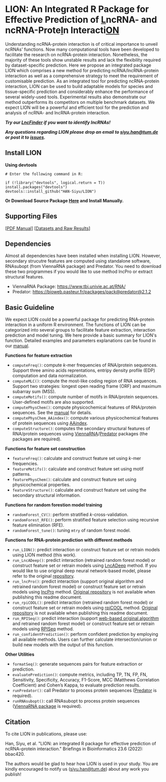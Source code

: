 # LION: An Integrated R Package for Effective Prediction of <ins>L</ins>ncRNA- and ncRNA-Prote<ins>I</ins>n Interacti<ins>ON</ins>

Understanding ncRNA-protein interaction is of critical importance to unveil ncRNAs' functions. Now many computational tools have been developed to facilitate the research on ncRNA-protein interaction. Nonetheless, the majority of these tools show unstable results and lack the flexibility required by dataset-specific prediction. Here we propose an integrated package LION which comprises a new method for predicting ncRNA/lncRNA-protein interaction as well as a comprehensive strategy to meet the requirement of customisable prediction. As an integrated tool for predicting ncRNA-protein interaction, LION can be used to build adaptable models for species and tissue-specific prediction and considerably enhance the performance of several widely-used tools. Experimental results also demonstrate our method outperforms its competitors on multiple benchmark datasets. We expect LION will be a powerful and efficient tool for the prediction and analysis of ncRNA- and lncRNA-protein interaction.

***Try our [LncFinder](https://academic.oup.com/bib/article/20/6/2009/5062950) if you want to identify lncRNAs!***

***Any questions regarding LION please drop an email to siyu.han@tum.de or post it to [issues](https://github.com/HAN-Siyu/LION/issues).***

## Install LION

**Using devtools**


```
# Enter the following command in R:

if (!library("devtools", logical.return = T)) install.packages("devtools")
devtools::install_github("HAN-Siyu/LION")
```

**Or Download Source Package [Here](https://github.com/HAN-Siyu/LION_Supplementary/raw/master/LION_0.2.9.tar.gz) and Install Manually.**


## Supporting Files

[[PDF Manual](https://github.com/HAN-Siyu/LION_Supplementary/blob/master/LION_0.2.9.pdf)]
[[Datasets and Raw Results](https://github.com/HAN-Siyu/LION_Supplementary)]

## Dependencies

Almost all dependencies have been installed when installing LION. However, secondary strucutre features are computed using standalone software, RNAsubopt (from ViennaRNA package) and Predator. You need to download these two programmes if you would like to use method lncPro or extract structural features.

* ViennaRNA Package: https://www.tbi.univie.ac.at/RNA/
* Predator: https://bioweb.pasteur.fr/packages/pack@predator@2.1.2

## Basic Guideline

We expect LION could be a powerful package for predicting RNA-protein interaction in a uniform R environment. The functions of LION can be categorized into several groups to facilitate feature extraction, interaction prediction and model tuning. We here provide a basic summary for LION's function. Detailed examples and parameters explanations can be found in our [manual](https://github.com/HAN-Siyu/LION_Supplementary/blob/master/LION_0.2.8.pdf).

**Functions for feature extraction**
- `computeFreq()`: compute *k*-mer frequencies of RNA/protein sequences. Support three amino acids reprentations, entripy density profile (EDP) computation and data normalization.
- `computeMLC()`: compute the most-like coding region of RNA sequences. Support two strategies: longest open reading frame (ORF) and maximum subarray sum (MSS).
- `computeMotifs()`: compute number of motifs in RNA/protein sequences. User-defined motifs are also supported.
- `computePhysChem()`: compute physicochemical features of RNA/protein sequences. See the [manual](https://github.com/HAN-Siyu/LION_Supplementary/blob/master/LION_0.2.8.pdf) for details.
- `computePhysChem_AAindex()`: compute various physicochemical features of protein sequences using [AAindex](https://www.genome.jp/aaindex/aaindex_help.html).
- `computeStructure()`: computes the secondary structural features of RNA/protein
sequences using [ViennaRNA](https://www.tbi.univie.ac.at/RNA/index.html)/[Predator](https://bioweb.pasteur.fr/packages/pack@predator@2.1.2) packages (the packages are required).

**Functions for feature set construction**
- `featureFreq()`: calculate and construct feature set using *k*-mer frequencies.
- `featureMotifs()`: calculate and construct feature set using motif patterns.
- `featurePhysChem()`: calculate and construct feature set using physicochemical properties.
- `featureStructure()`: calculate and construct feature set using the secondary structural information.

**Functions for random forestion model training**
- `randomForest_CV()`: perform stratified *k*-cross-validation.
- `randomForest_RFE()`: perform stratified feature selection using recursive feature elimination (RFE).
- `randomForest_tune()`: tuning `mtry` of random forest model.
 
**Functions for RNA-protein prediction with different methods**
- `run_LION()`: predict interaction or construct feature set or retrain models using LION method (this work).
- `run_LncADeep()`: predict interaction (retrained random forest model) or construct feature set or retrain models using [LncADeep](https://academic.oup.com/bioinformatics/article/34/22/3825/5021677) method. If you would like to use original deep neural network-based model, please refer to the original [repository](https://github.com/cyang235/LncADeep).  
- `run_lncPro()`: predict interaction (support original algorithm and retrained random forest model) or construct feature set or retrain models using [lncPro](https://bmcgenomics.biomedcentral.com/articles/10.1186/1471-2164-14-651) method. [Original repository](http://cmbi.bjmu.edu.cn/lncpro) is not available when publishing this readme document.
- `run_rpiCOOL()`: predict interaction (retrained random forest model) or construct feature set or retrain models using [rpiCOOL](https://www.sciencedirect.com/science/article/abs/pii/S0022519316300534) method. [Original repository](http://biocool.ir/rpicool.html) is not available when publishing this readme document.
- `run_RPISeq()`: predict interaction (support [web-based original algorithm](http://pridb.gdcb.iastate.edu/RPISeq/) and retrained random forest model) or construct feature set or retrain models using [RPISeq](https://bmcbioinformatics.biomedcentral.com/articles/10.1186/1471-2105-12-489) method. 
- `run_confidentPrediction()`: perform confident prediction by employing all available methods. Users can further calculate intersection/union or build new models with the output of this function.

**Other Utilities**
- `formatSeq()`: generate sequences pairs for feature extraction or prediction.
- `evaluatePrediction()`: compute metrics, including TP, TN, FP, FN, Sensitivity, Specificity, Accuracy, F1-Score, MCC (Matthews Correlation Coefficient) and Cohen’s Kappa, to evaluate prediction results.
- `runPredator()`: call Predator to process protein sequences ([Predator](https://bioweb.pasteur.fr/packages/pack@predator@2.1.2) is required).
- `runRNAsubopt()`: call RNAsubopt to process protein sequences ([ViennaRNA package](https://www.tbi.univie.ac.at/RNA/index.html) is required).

## Citation

To cite LION in publications, please use:

Han, Siyu, et al. "LION: an integrated R package for effective prediction of ncRNA–protein interaction." Briefings in Bioinformatics 23.6 (2022): bbac420.


The authors would be glad to hear how LION is used in your study. You are kindly encouraged to notify us (siyu.han@tum.de) about any work you publish!
